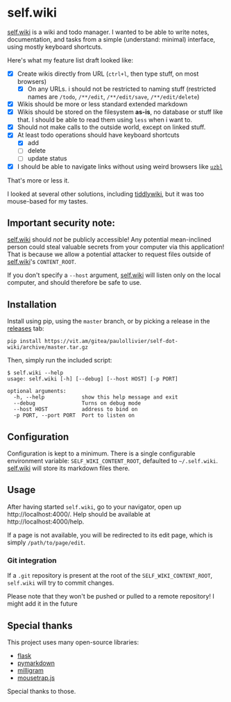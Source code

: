 # self.wiki

[self.wiki] is a wiki and todo manager.
I wanted to be able to write notes, documentation, and tasks from a simple (understand: minimal) interface, using
mostly keyboard shortcuts.

Here's what my feature list draft looked like:

- [x] Create wikis directly from URL (`ctrl+l`, then type stuff, on most browsers)
    - [x] On any URLs. i should not be restricted to naming stuff (restricted names are `/todo`, `/**/edit`,
      `/**/edit/save`, `/**/edit/delete`)
- [x] Wikis should be more or less standard extended markdown
- [x] Wikis should be stored on the filesystem **as-is**, no database or stuff like that.
  I should be able to read them using `less` when i want to.
- [x] Should not make calls to the outside world, except on linked stuff.
- [x] At least todo operations should have keyboard shortcuts
    - [x] add
    - [ ] delete
    - [ ] update status
- [x] I should be able to navigate links without using weird browsers like [`uzbl`]

That's more or less it.

I looked at several other solutions, including [tiddlywiki], but it was too mouse-based for my tastes.

## Important security note:

[self.wiki] should *not* be publicly accessible! Any potential mean-inclined person could steal valuable secrets from
your computer via this application! That is because we allow a potential attacker to request files outside of
[self.wiki]'s `CONTENT_ROOT`.

If you don't specify a `--host` argument, [self.wiki] will listen only on the local computer, and should therefore be
safe to use.

## Installation
Install using pip, using the `master` branch, or by picking a release in the [releases] tab:

    pip install https://vit.am/gitea/paulollivier/self-dot-wiki/archive/master.tar.gz

Then, simply run the included script:

    $ self.wiki --help
    usage: self.wiki [-h] [--debug] [--host HOST] [-p PORT]

    optional arguments:
      -h, --help            show this help message and exit
      --debug               Turns on debug mode
      --host HOST           address to bind on
      -p PORT, --port PORT  Port to listen on

## Configuration

Configuration is kept to a minimum. There is a single configurable environment variable: `SELF_WIKI_CONTENT_ROOT`,
defaulted to `~/.self.wiki`. [self.wiki] will store its markdown files there.

## Usage

After having started `self.wiki`, go to your navigator, open up http://localhost:4000/. Help should be available at
http://localhost:4000/help.

If a page is not available, you will be redirected to its edit page, which is simply `/path/to/page/edit`.

### Git integration

If a `.git` repository is present at the root of the `SELF_WIKI_CONTENT_ROOT`, `self.wiki` will try to commit changes.

Please note that they won't be pushed or pulled to a remote repository! I might add it in the future

## Special thanks

This project uses many open-source libraries:

* [flask]
* [pymarkdown]
* [milligram]
* [mousetrap.js]

Special thanks to those.

[self.wiki]: https://vit.am/gitea/paulollivier/self-dot-wiki
[releases]: https://vit.am/gitea/paulollivier/self-dot-wiki/realeases
[`uzbl`]: https://www.uzbl.org/
[tiddlywiki]: https://tiddlywiki.com/
[flask]: https://flask.pocoo.org/
[pymarkdown]: https://python-markdown.github.io/
[milligram]: https://milligram.io/
[mousetrap.js]: https://craig.is/killing/mice